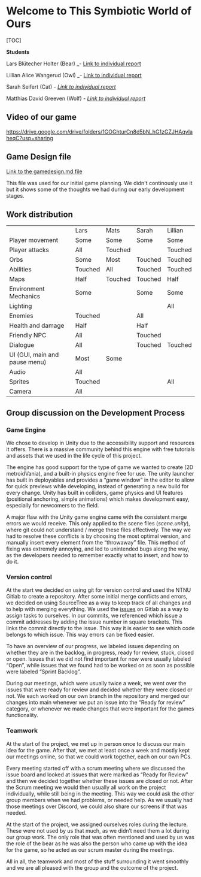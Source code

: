 # **Welcome to This Symbiotic World of Ours**


[TOC]


**Students**

Lars Blütecher Holter (Bear) _- [Link to individual report](./Reports/lars.md)

Lillian Alice Wangerud (Owl) _- [Link to individual report](./Reports/lillian.md)

Sarah Seifert (Cat) _- [Link to individual report](https://git.gvk.idi.ntnu.no/course/imt3603/imt3603-2022-workspace/symbiosis/this-symbiotic-world-of-ours/-/blob/main/Reports/sarah.md)_

Matthias David Greeven (Wolf) _- [Link to individual report](https://git.gvk.idi.ntnu.no/course/imt3603/imt3603-2022-workspace/symbiosis/this-symbiotic-world-of-ours/-/blob/main/Reports/matthias.md)_



## **Video of our game**
https://drive.google.com/drive/folders/1GOGhturCn8d5bN_hG1zGZJHAqvIaheqC?usp=sharing

## **Game Design file**

[Link to the gamedesign.md file](https://git.gvk.idi.ntnu.no/course/imt3603/imt3603-2022-workspace/symbiosis/this-symbiotic-world-of-ours/-/blob/main/gamedesign.md)

This file was used for our initial game planning. We didn't continously use it but it shows some of the thoughts we had during our early development stages.

## **Work distribution**


<table>
  <tr>
   <td>
   </td>
   <td>Lars
   </td>
   <td>Mats
   </td>
   <td>Sarah
   </td>
   <td>Lillian
   </td>
  </tr>
  <tr>
   <td>Player movement
   </td>
   <td>Some
   </td>
   <td>Some
   </td>
   <td>Some
   </td>
   <td>Some
   </td>
  </tr>
  <tr>
   <td>Player attacks
   </td>
   <td>All
   </td>
   <td>Touched
   </td>
   <td>
   </td>
   <td>Touched
   </td>
  </tr>
  <tr>
   <td>Orbs
   </td>
   <td>Some
   </td>
   <td>Most
   </td>
   <td>Touched
   </td>
   <td>Touched
   </td>
  </tr>
  <tr>
   <td>Abilities
   </td>
   <td>Touched
   </td>
   <td>All
   </td>
   <td>Touched
   </td>
   <td>Touched
   </td>
  </tr>
  <tr>
   <td>Maps
   </td>
   <td>Half
   </td>
   <td>Touched
   </td>
   <td>Touched
   </td>
   <td>Half
   </td>
  </tr>
  <tr>
   <td>Environment Mechanics
   </td>
   <td>Some
   </td>
   <td>
   </td>
   <td>Some
   </td>
   <td>Some
   </td>
  </tr>
  <tr>
   <td>Lighting
   </td>
   <td>
   </td>
   <td>
   </td>
   <td>
   </td>
   <td>All
   </td>
  </tr>
  <tr>
   <td>Enemies
   </td>
   <td>Touched
   </td>
   <td>
   </td>
   <td>All
   </td>
   <td>
   </td>
  </tr>
  <tr>
   <td>Health and damage
   </td>
   <td>Half
   </td>
   <td>
   </td>
   <td>Half
   </td>
   <td>
   </td>
  </tr>
  <tr>
   <td>Friendly NPC
   </td>
   <td>All
   </td>
   <td>
   </td>
   <td>Touched
   </td>
   <td>
   </td>
  </tr>
  <tr>
   <td>Dialogue
   </td>
   <td>All
   </td>
   <td>
   </td>
   <td>Touched
   </td>
   <td>Touched
   </td>
  </tr>
  <tr>
   <td>UI (GUI, main and pause menu)
   </td>
   <td>Most
   </td>
   <td>Some
   </td>
   <td>
   </td>
   <td>
   </td>
  </tr>
  <tr>
   <td>Audio
   </td>
   <td>All
   </td>
   <td>
   </td>
   <td>
   </td>
   <td>
   </td>
  </tr>
  <tr>
   <td>Sprites
   </td>
   <td>Touched
   </td>
   <td>
   </td>
   <td>
   </td>
   <td>All
   </td>
  </tr>
  <tr>
   <td>Camera
   </td>
   <td>All
   </td>
   <td>
   </td>
   <td>
   </td>
   <td>
   </td>
  </tr>
</table>



## **Group discussion on the Development Process**


### Game Engine

We chose to develop in Unity due to the accessibility support and resources it offers. There is a massive community behind this engine with free tutorials and assets that we used in the life cycle of this project.

The engine has good support for the type of game we wanted to create (2D metroidVania), and a built-in physics engine free for use. The unity launcher has built in deployables and provides a “game window” in the editor to allow for quick previews while developing, instead of generating a new build for every change. Unity has built in colliders, game physics and UI features (positional anchoring, simple animations) which makes development easy, especially for newcomers to the field.

A major flaw with the Unity game engine came with the consistent merge errors we would receive. This only applied to the scene files (_scene.unity_), where git could not understand / merge these files effectively. The way we had to resolve these conflicts is by choosing the most optimal version, and manually insert every element from the “throwaway” file. This method of fixing was extremely annoying, and led to unintended bugs along the way, as the developers needed to remember exactly what to insert, and how to do it.


### Version control

At the start we decided on using git for version control and used the NTNU Gitlab to create a repository. After some initial merge conflicts and errors, we decided on using SourceTree as a way to keep track of all changes and to help with merging everything. We used the [issues](https://git.gvk.idi.ntnu.no/course/imt3603/imt3603-2022-workspace/symbiosis/this-symbiotic-world-of-ours/-/boards) on Gitlab as a way to assign tasks to ourselves. In our commits, we referenced which issue a commit addresses by adding the issue number in square brackets. This links the commit directly to the issue. This way it is easier to see which code belongs to which issue. This way errors can be fixed easier.

To have an overview of our progress, we labeled issues depending on whether they are in the backlog, in progress, ready for review, stuck, closed or open. Issues that we did not find important for now were usually labeled “Open”, while issues that we found had to be worked on as soon as possible were labeled “Sprint Backlog”. 

During our meetings, which were usually twice a week, we went over the issues that were ready for review and decided whether they were closed or not. We each worked on our own branch in the repository and merged our changes into main whenever we put an issue into the “Ready for review” category, or whenever we made changes that were important for the games functionality.


### Teamwork

At the start of the project, we met up in person once to discuss our main idea for the game. After that, we met at least once a week and mostly kept our meetings online, so that we could work together, each on our own PCs. 

Every meeting started off with a scrum meeting where we discussed the issue board and looked at issues that were marked as “Ready for Review” and then we decided together whether these issues are closed or not. After the Scrum meeting we would then usually all work on the project individually, while still being in the meeting. This way we could ask the other group members when we had problems, or needed help. As we usually had those meetings over Discord, we could also share our screens if that was needed.

At the start of the project, we assigned ourselves roles during the lecture. These were not used by us that much, as we didn’t need them a lot during our group work. The only role that was often mentioned and used by us was the role of the bear as he was also the person who came up with the idea for the game, so he acted as our scrum master during the meetings.

All in all, the teamwork and most of the stuff surrounding it went smoothly and we are all pleased with the group and the outcome of the project.

